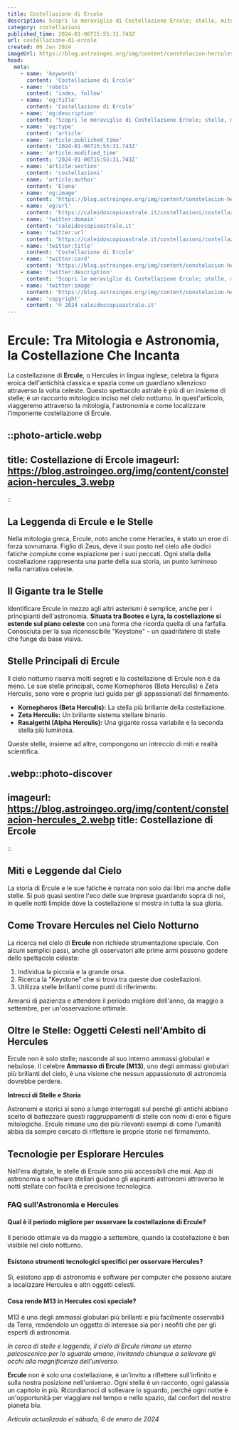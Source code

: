 ```yaml
---
title: Costellazione di Ercole
description: Scopri le meraviglie di Costellazione Ercole; stelle, mitologia e osservazione notturna in una guida completa. Illumina le tue notti stellate!
category: costellazioni
published_time: 2024-01-06T15:55:31.743Z
url: costellazione-di-ercole
created: 06 Jan 2024
imageUrl: https://blog.astroingeo.org/img/content/constelacion-hercules_3.webp
head:
  meta:
    - name: 'keywords'
      content: 'Costellazione di Ercole'
    - name: 'robots'
      content: 'index, follow'
    - name: 'og:title'
      content: 'Costellazione di Ercole'
    - name: 'og:description'
      content: 'Scopri le meraviglie di Costellazione Ercole; stelle, mitologia e osservazione notturna in una guida completa. Illumina le tue notti stellate!'
    - name: 'og:type'
      content: 'article'
    - name: 'article:published_time'
      content: '2024-01-06T15:55:31.743Z'
    - name: 'article:modified_time'
      content: '2024-01-06T15:55:31.743Z'
    - name: 'article:section'
      content: 'costellazioni'
    - name: 'article:author'
      content: 'Elena'
    - name: 'og:image'
      content: 'https://blog.astroingeo.org/img/content/constelacion-hercules_3.webp'
    - name: 'og:url'
      content: 'https://caleidoscopioastrale.it/costellazioni/costellazione-di-ercole'
    - name: 'twitter:domain'
      content: 'caleidoscopioastrale.it'
    - name: 'twitter:url'
      content: 'https://caleidoscopioastrale.it/costellazioni/costellazione-di-ercole'
    - name: 'twitter:title'
      content: 'Costellazione di Ercole'
    - name: 'twitter:card'
      content: 'https://blog.astroingeo.org/img/content/constelacion-hercules_3.webp'
    - name: 'twitter:description'
      content: 'Scopri le meraviglie di Costellazione Ercole; stelle, mitologia e osservazione notturna in una guida completa. Illumina le tue notti stellate!'
    - name: 'twitter:image'
      content: 'https://blog.astroingeo.org/img/content/constelacion-hercules_3.webp'
    - name: 'copyright'
      content: '© 2024 caleidoscopioastrale.it'
---
```

# **Ercule: Tra Mitologia e Astronomia, la Costellazione Che Incanta**

La costellazione di **Ercule**, o Hercules in lingua inglese, celebra la figura eroica dell'antichità classica e spazia come un guardiano silenzioso attraverso la volta celeste. Questo spettacolo astrale è più di un insieme di stelle; è un racconto mitologico inciso nel cielo notturno. In quest'articolo, viaggeremo attraverso la mitologia, l'astronomia e come localizzare l'imponente costellazione di Ercule.

::photo-article.webp
---
title: Costellazione di Ercole
imageurl: https://blog.astroingeo.org/img/content/constelacion-hercules_3.webp
---
::

## La Leggenda di Ercule e le Stelle

Nella mitologia greca, Ercule, noto anche come Heracles, è stato un eroe di forza sovrumana. Figlio di Zeus, deve il suo posto nel cielo alle dodici fatiche compiute come espiazione per i suoi peccati. Ogni stella della costellazione rappresenta una parte della sua storia, un punto luminoso nella narrativa celeste.

## Il Gigante tra le Stelle

Identificare Ercule in mezzo agli altri asterismi è semplice, anche per i principianti dell'astronomia. **Situata tra Bootes e Lyra, la costellazione si estende sul piano celeste** con una forma che ricorda quella di una farfalla. Conosciuta per la sua riconoscibile "Keystone" - un quadrilatero di stelle che funge da base visiva.

## Stelle Principali di Ercule

Il cielo notturno riserva molti segreti e la costellazione di Ercule non è da meno. Le sue stelle principali, come Kornephoros (Beta Herculis) e Zeta Herculis, sono vere e proprie luci guida per gli appassionati del firmamento.

- **Kornephoros (Beta Herculis):** La stella più brillante della costellazione.
- **Zeta Herculis:** Un brillante sistema stellare binario.
- **Rasalgethi (Alpha Herculis):** Una gigante rossa variabile e la seconda stella più luminosa.

Queste stelle, insieme ad altre, compongono un intreccio di miti e realtà scientifica.

.webp::photo-discover
---
imageurl: https://blog.astroingeo.org/img/content/constelacion-hercules_2.webp
title: Costellazione di Ercole
---
::

## Miti e Leggende dal Cielo 

La storia di Ercule e le sue fatiche è narrata non solo dai libri ma anche dalle stelle. Si può quasi sentire l'eco delle sue imprese guardando sopra di noi, in quelle notti limpide dove la costellazione si mostra in tutta la sua gloria.

## Come Trovare Hercules nel Cielo Notturno

La ricerca nel cielo di **Ercule** non richiede strumentazione speciale. Con alcuni semplici passi, anche gli osservatori alle prime armi possono godere dello spettacolo celeste:

1. Individua la piccola e la grande orsa.
2. Ricerca la "Keystone" che si trova tra queste due costellazioni.
3. Utilizza stelle brillanti come punti di riferimento.

Armarsi di pazienza e attendere il periodo migliore dell'anno, da maggio a settembre, per un'osservazione ottimale.

## Oltre le Stelle: Oggetti Celesti nell'Ambito di Hercules

Ercule non è solo stelle; nasconde al suo interno ammassi globulari e nebulose. Il celebre **Ammasso di Ercule (M13)**, uno degli ammassi globulari più brillanti del cielo, è una visione che nessun appassionato di astronomia dovrebbe perdere.

**Intrecci di Stelle e Storia**

Astronomi e storici si sono a lungo interrogati sul perché gli antichi abbiano scelto di battezzare questi raggruppamenti di stelle con nomi di eroi e figure mitologiche. Ercule rimane uno dei più rilevanti esempi di come l'umanità abbia da sempre cercato di riflettere le proprie storie nel firmamento.

## Tecnologie per Esplorare Hercules

Nell'era digitale, le stelle di Ercule sono più accessibili che mai. App di astronomia e software stellari guidano gli aspiranti astronomi attraverso le notti stellate con facilità e precisione tecnologica.

### FAQ sull'Astronomia e Hercules

#### Qual è il periodo migliore per osservare la costellazione di Ercule?
Il periodo ottimale va da maggio a settembre, quando la costellazione è ben visibile nel cielo notturno.

#### Esistono strumenti tecnologici specifici per osservare Hercules?
Sì, esistono app di astronomia e software per computer che possono aiutare a localizzare Hercules e altri oggetti celesti.

#### Cosa rende M13 in Hercules così speciale?
M13 è uno degli ammassi globulari più brillanti e più facilmente osservabili da Terra, rendendolo un oggetto di interesse sia per i neofiti che per gli esperti di astronomia.

_In cerca di stelle e leggende, il cielo di Ercule rimane un eterno palcoscenico per lo sguardo umano, invitando chiunque a sollevare gli occhi alla magnificenza dell'universo._

**Ercule** non è solo una costellazione, è un'invito a riflettere sull'infinito e sulla nostra posizione nell'universo. Ogni stella è un racconto, ogni galassia un capitolo in più. Ricordiamoci di sollevare lo sguardo, perché ogni notte è un'opportunità per viaggiare nel tempo e nello spazio, dal confort del nostro pianeta blu.

_Artículo actualizado el sábado, 6 de enero de 2024_